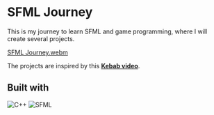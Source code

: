 # SFML Journey

This is my journey to learn SFML and game programming, where I will create several projects.

[SFML Journey.webm](https://github.com/user-attachments/assets/d92f8c2c-4588-4546-8e58-684609c835d9)

The projects are inspired by this <a href="https://www.youtube.com/watch?v=kbVn7Jdhl3Y">**Kebab video**</a>.

## Built with

![C++](https://img.shields.io/badge/c++-%2300599C.svg?style=for-the-badge&logo=c%2B%2B&logoColor=white) ![SFML](https://img.shields.io/badge/SFML-%23008f39.svg?style=for-the-badge&logo=SFML&logoColor=white)

